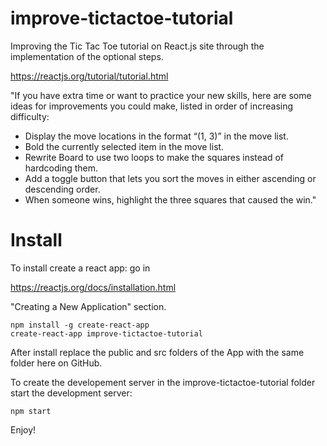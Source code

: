 # improve-tictactoe-tutorial
Improving the Tic Tac Toe tutorial on React.js site through the implementation of the optional steps.

https://reactjs.org/tutorial/tutorial.html

"If you have extra time or want to practice your new skills, here are some ideas for improvements you could make, listed in order of increasing difficulty:
* Display the move locations in the format “(1, 3)” in the move list.
* Bold the currently selected item in the move list.
* Rewrite Board to use two loops to make the squares instead of hardcoding them.
* Add a toggle button that lets you sort the moves in either ascending or descending order.
* When someone wins, highlight the three squares that caused the win."

# Install
To install create a react app: go in 

https://reactjs.org/docs/installation.html

"Creating a New Application" section.

```
npm install -g create-react-app
create-react-app improve-tictactoe-tutorial
```

After install replace the public and src folders of the App with the same folder here on GitHub.

To create the developement server in the improve-tictactoe-tutorial folder start the development server:

`npm start`

Enjoy!
